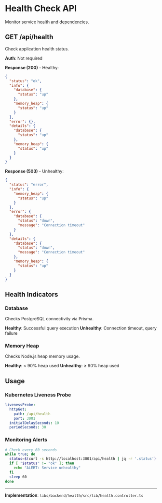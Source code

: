 # Health Check API

Monitor service health and dependencies.

## GET /api/health

Check application health status.

**Auth**: Not required

**Response (200)** - Healthy:

```json
{
  "status": "ok",
  "info": {
    "database": {
      "status": "up"
    },
    "memory_heap": {
      "status": "up"
    }
  },
  "error": {},
  "details": {
    "database": {
      "status": "up"
    },
    "memory_heap": {
      "status": "up"
    }
  }
}
```

**Response (503)** - Unhealthy:

```json
{
  "status": "error",
  "info": {
    "memory_heap": {
      "status": "up"
    }
  },
  "error": {
    "database": {
      "status": "down",
      "message": "Connection timeout"
    }
  },
  "details": {
    "database": {
      "status": "down",
      "message": "Connection timeout"
    },
    "memory_heap": {
      "status": "up"
    }
  }
}
```

## Health Indicators

### Database

Checks PostgreSQL connectivity via Prisma.

**Healthy**: Successful query execution
**Unhealthy**: Connection timeout, query failure

### Memory Heap

Checks Node.js heap memory usage.

**Healthy**: < 90% heap used
**Unhealthy**: ≥ 90% heap used

## Usage

### Kubernetes Liveness Probe

```yaml
livenessProbe:
  httpGet:
    path: /api/health
    port: 3001
  initialDelaySeconds: 10
  periodSeconds: 30
```

### Monitoring Alerts

```bash
# Check every 60 seconds
while true; do
  status=$(curl -s http://localhost:3001/api/health | jq -r '.status')
  if [ "$status" != "ok" ]; then
    echo "ALERT: Service unhealthy"
  fi
  sleep 60
done
```

---

**Implementation**: `libs/backend/health/src/lib/health.controller.ts`
